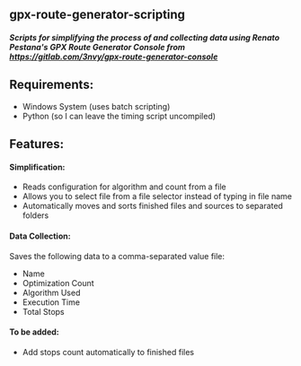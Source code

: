## gpx-route-generator-scripting

##### Scripts for simplifying the process of and collecting data using Renato Pestana's GPX Route Generator Console from <https://gitlab.com/3nvy/gpx-route-generator-console>

## Requirements:

* Windows System (uses batch scripting)
* Python (so I can leave the timing script uncompiled)

## Features:

#### Simplification:

* Reads configuration for algorithm and count from a file
* Allows you to select file from a file selector instead of typing in file name
* Automatically moves and sorts finished files and sources to separated folders

#### Data Collection:

Saves the following data to a comma-separated value file:

* Name
* Optimization Count
* Algorithm Used
* Execution Time
* Total Stops

#### To be added:

* Add stops count automatically to finished files

#### 
